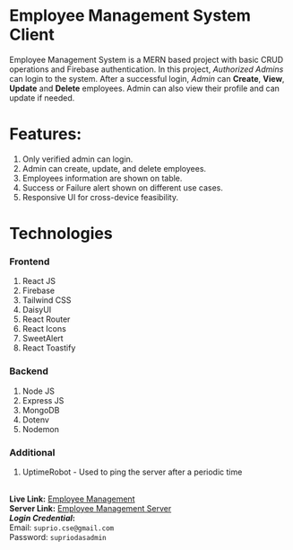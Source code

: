 # Employee Management System Client 
Employee Management System is a MERN based project with basic CRUD operations and Firebase authentication. In this project, _Authorized Admins_ can login to the system. After a successful login, _Admin_ can **Create**, **View**, **Update** and **Delete** employees. Admin can also view their profile and can update if needed.

# Features:
1. Only verified admin can login.
2. Admin can create, update, and delete employees.
3. Employees information are shown on table.
4. Success or Failure alert shown on different use cases.
5. Responsive UI for cross-device feasibility.

# Technologies
### Frontend
1. React JS
2. Firebase
3. Tailwind CSS
4. DaisyUI
5. React Router
6. React Icons
7. SweetAlert
8. React Toastify

### Backend
1. Node JS
2. Express JS
3. MongoDB
4. Dotenv
5. Nodemon

### Additional
1. UptimeRobot - Used to ping the server after a periodic time
<br><br>

**Live Link:** <a href="https://employee-management-systema.web.app/" target="_blank">Employee Management</a>
<br>
**Server Link:** <a href="https://github.com/Suprio-Das/Employee-Management-Server" target="_blank">Employee Management Server</a>
<br>
**_Login Credential_:** <br>
Email: `suprio.cse@gmail.com`
<br>
Password: `supriodasadmin`